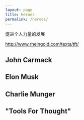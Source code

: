 ```yaml
---
layout: page
title: Heroes
permalink: /heroes/
---
```


促进个人力量的发展

http://www.rheingold.com/texts/tft/

## John Carmack

## Elon Musk

## Charlie Munger

## "Tools For Thought"

